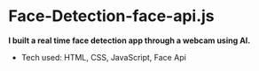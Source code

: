 # Face-Detection-face-api.js
 **I built a real time face detection app through a webcam using AI.** 
 - Tech used: HTML, CSS, JavaScript, Face Api
